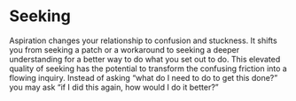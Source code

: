 # Seeking

Aspiration changes your relationship to confusion and stuckness. It shifts you from seeking a patch or a workaround to seeking a deeper understanding for a better way to do what you set out to do. This elevated quality of seeking has the potential to transform the confusing friction into a flowing inquiry. Instead of asking “what do I need to do to get this done?” you may ask “if I did this again, how would I do it better?”

